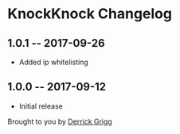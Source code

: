 # KnockKnock Changelog

## 1.0.1 -- 2017-09-26

* Added ip whitelisting

## 1.0.0 -- 2017-09-12

* Initial release

Brought to you by [Derrick Grigg](https://dgrigg.com)
